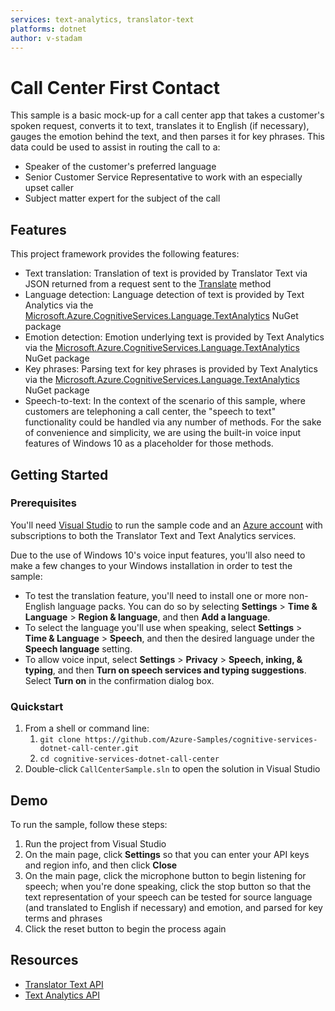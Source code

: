 ```yaml
---
services: text-analytics, translator-text
platforms: dotnet
author: v-stadam
---
```

# Call Center First Contact

This sample is a basic mock-up for a call center app that takes a customer's spoken request, converts it to text, translates it to English (if necessary), gauges the emotion behind the text, and then parses it for key phrases. This data could be used to assist in routing the call to a:

* Speaker of the customer's preferred language
* Senior Customer Service Representative to work with an especially upset caller
* Subject matter expert for the subject of the call

## Features

This project framework provides the following features:

* Text translation: Translation of text is provided by Translator Text via JSON returned from a request sent to the [Translate](https://docs.microsoft.com/azure/cognitive-services/translator/reference/v3-0-translate) method
* Language detection: Language detection of text is provided by Text Analytics via the [Microsoft.Azure.CognitiveServices.Language.TextAnalytics](https://www.nuget.org/packages/Microsoft.Azure.CognitiveServices.Language.TextAnalytics/) NuGet package
* Emotion detection: Emotion underlying text is provided by Text Analytics via the [Microsoft.Azure.CognitiveServices.Language.TextAnalytics](https://www.nuget.org/packages/Microsoft.Azure.CognitiveServices.Language.TextAnalytics/) NuGet package
* Key phrases: Parsing text for key phrases is provided by Text Analytics via the [Microsoft.Azure.CognitiveServices.Language.TextAnalytics](https://www.nuget.org/packages/Microsoft.Azure.CognitiveServices.Language.TextAnalytics/) NuGet package
* Speech-to-text: In the context of the scenario of this sample, where customers are telephoning a call center, the "speech to text" functionality could be handled via any number of methods. For the sake of convenience and simplicity, we are using the built-in voice input features of Windows 10 as a placeholder for those methods.

## Getting Started

### Prerequisites

You'll need [Visual Studio](https://www.visualstudio.com/downloads/) to run the sample code and an [Azure account](https://azure.microsoft.com/free/) with subscriptions to both the Translator Text and Text Analytics services.

Due to the use of Windows 10's voice input features, you'll also need to make a few changes to your Windows installation in order to test the sample:

* To test the translation feature, you'll need to install one or more non-English language packs. You can do so by selecting **Settings** > **Time & Language** > **Region & language**, and then **Add a language**.
* To select the language you'll use when speaking, select **Settings** > **Time & Language** > **Speech**, and then the desired language under the **Speech language** setting.
* To allow voice input, select **Settings** > **Privacy** > **Speech, inking, & typing**, and then **Turn on speech services and typing suggestions**. Select **Turn on** in the confirmation dialog box.

### Quickstart

1. From a shell or command line:
    1. `git clone https://github.com/Azure-Samples/cognitive-services-dotnet-call-center.git`
    1. `cd cognitive-services-dotnet-call-center`
1. Double-click `CallCenterSample.sln` to open the solution in Visual Studio

## Demo

To run the sample, follow these steps:

1. Run the project from Visual Studio
2. On the main page, click **Settings** so that you can enter your API keys and region info, and then click **Close**
3. On the main page, click the microphone button to begin listening for speech; when you're done speaking, click the stop button so that the text representation of your speech can be tested for source language (and translated to English if necessary) and emotion, and parsed for key terms and phrases
4. Click the reset button to begin the process again

## Resources

* [Translator Text API](https://docs.microsoft.com/azure/cognitive-services/translator/)
* [Text Analytics API](https://docs.microsoft.com/azure/cognitive-services/text-analytics/)
